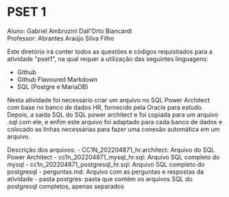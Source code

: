 # PSET 1

Aluno: Gabriel Ambrozini Dall'Orto Biancardi  
Professor: Abrantes Araújo Silva Filho

Este diretório irá conter todos as questões e códigos requisitados para a atividade "pset1", na qual requer a utilização das seguintes linguagens:

* Github
* Github Flavoured Markdown
* SQL (Postgre e MariaDB)

Nesta atividade foi necessário criar um arquivo no SQL Power Architect com base no banco de dados HR, fornecido pela Oracle para estudo. Depois, a saida SQL do SQL power architect e foi copiada para um arquivo .sql com ele, e enfim este arquivo foi adaptado para cada banco de dados e colocado as linhas necessárias para fazer uma conexão automática em um arquivo.

Descrição dos arquivos:
    - CC1N_202204871_hr.architect: Arquivo do SQL Power Architect
    - cc1n_202204871_mysql_hr.sql: Arquivo SQL completo do mysql
    - cc1n_202204871_postgresql_hr.sql: Arquivo SQL completo do postgresql
    - perguntas.md: Arquivo com as perguntas e respostas da atividade
    - pasta postgres: pasta que contém os arquivos SQL do postgresql completos, apenas separados
